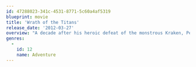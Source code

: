 ```yaml
---
id: 47288023-341c-4531-8771-5c60a4af5319
blueprint: movie
title: 'Wrath of the Titans'
release_date: '2012-03-27'
overview: "A decade after his heroic defeat of the monstrous Kraken, Perseus-the demigod son of Zeus-is attempting to live a quieter life as a village fisherman and the sole parent to his 10-year old son, Helius. Meanwhile, a struggle for supremacy rages between the gods and the Titans. Dangerously weakened by humanity's lack of devotion, the gods are losing control of the imprisoned Titans and their ferocious leader, Kronos, father of the long-ruling brothers Zeus, Hades and Poseidon."
genres:
  -
    id: 12
    name: Adventure
---
```

